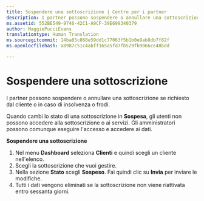 ```yaml
---
title: Sospendere una sottoscrizione | Centro per i partner
description: I partner possono sospendere o annullare una sottoscrizione se richiesto dal cliente o in caso di insolvenza o frodi.
ms.assetid: 552BE549-9746-42C1-A9CF-39E699340379
author: MaggiePucciEvans
translationtype: Human Translation
ms.sourcegitcommit: 14ba85c868e59dd1c77063f5b1b0e9ab8db7f82f
ms.openlocfilehash: a8987c51c4abff165a5fd7fb529fb9066ce48bdd

---
```


# Sospendere una sottoscrizione


I partner possono sospendere o annullare una sottoscrizione se richiesto dal cliente o in caso di insolvenza o frodi.

Quando cambi lo stato di una sottoscrizione in **Sospesa**, gli utenti non possono accedere alla sottoscrizione o ai servizi. Gli amministratori possono comunque eseguire l'accesso e accedere ai dati.

**Sospendere una sottoscrizione**

1.  Nel menu **Dashboard** seleziona **Clienti** e quindi scegli un cliente nell'elenco.
2.  Scegli la sottoscrizione che vuoi gestire.
3.  Nella sezione **Stato** scegli **Sospeso**. Fai quindi clic su **Invia** per inviare le modifiche.
4.  Tutti i dati vengono eliminati se la sottoscrizione non viene riattivata entro sessanta giorni.



<!--HONumber=Nov16_HO4-->



